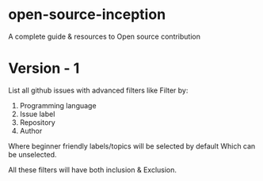 # open-source-inception
A complete guide &amp; resources to Open source contribution


# Version - 1

List all github issues with advanced filters like Filter by:
1. Programming language
2. Issue label
3. Repository
4. Author

Where beginner friendly labels/topics will be selected by default Which can be unselected.

All these filters will have both inclusion & Exclusion.

